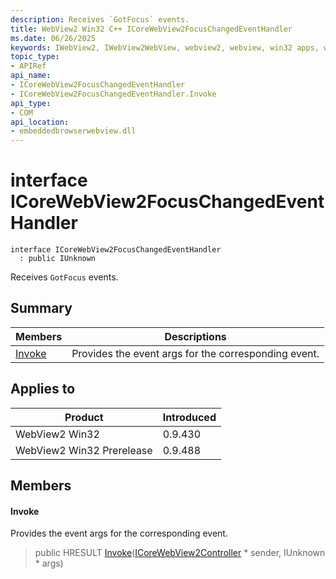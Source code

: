 ```yaml
---
description: Receives `GotFocus` events.
title: WebView2 Win32 C++ ICoreWebView2FocusChangedEventHandler
ms.date: 06/26/2025
keywords: IWebView2, IWebView2WebView, webview2, webview, win32 apps, win32, edge, ICoreWebView2, ICoreWebView2Controller, browser control, edge html, ICoreWebView2FocusChangedEventHandler
topic_type: 
- APIRef
api_name:
- ICoreWebView2FocusChangedEventHandler
- ICoreWebView2FocusChangedEventHandler.Invoke
api_type:
- COM
api_location:
- embeddedbrowserwebview.dll
---
```


# interface ICoreWebView2FocusChangedEventHandler

```
interface ICoreWebView2FocusChangedEventHandler
  : public IUnknown
```

Receives `GotFocus` events.

## Summary

 Members                        | Descriptions
--------------------------------|---------------------------------------------
[Invoke](#invoke) | Provides the event args for the corresponding event.

## Applies to

Product                         | Introduced
--------------------------------|---------------------------------------------
WebView2 Win32            |    0.9.430
WebView2 Win32 Prerelease |    0.9.488

## Members

#### Invoke

Provides the event args for the corresponding event.

> public HRESULT [Invoke](#invoke)([ICoreWebView2Controller](icorewebview2controller.md#icorewebview2controller) * sender, IUnknown * args)

